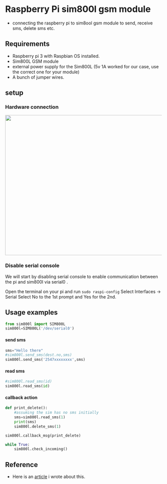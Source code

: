 # Raspberry Pi sim800l gsm module
- connecting the raspberry pi to sim8ool gsm module to send, receive sms, delete sms etc.

##  Requirements
- Raspberry pi 3 with Raspbian OS installed.
- Sim800L GSM module
- external power supply for the Sim800L (5v 1A worked for our case, use the correct one for your module)
- A bunch of jumper wires.

## setup
### Hardware connection

<img src="images/sim-800l-rpi3.jpg" width="600" height="450">

### Disable serial console
We will start by disabling serial console to enable communication between the pi and sim800l via serial0 .

Open the terminal on your pi and run `sudo raspi-config` 
Select Interfaces → Serial 
Select No to the 1st prompt and Yes for the 2nd.


## Usage examples

```python 
from sim800l import SIM800L
sim800l=SIM800L('/dev/serial0')
```
#### send sms
```python
sms="Hello there"
#sim800l.send_sms(dest.no,sms)
sim800l.send_sms('2547xxxxxxxx',sms)
```
#### read sms
```python
#sim800l.read_sms(id)
sim800l.read_sms(id)
```

#### callback action
```python
def print_delete():
    #assuming the sim has no sms initially
    sms=sim800l.read_sms(1)
    print(sms)
    sim800l.delete_sms(1)

sim800l.callback_msg(print_delete)

while True:
    sim800l.check_incoming()
```

## Reference 
- Here is an [article](https://medium.com/@jackogina60/connecting-sim8ool-gsm-module-with-raspberry-pi-to-send-sms-read-sms-etc-using-python-f27716449405) i wrote about this.
